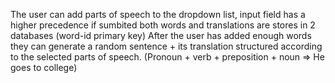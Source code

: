 The user can add parts of speech to the dropdown list, input field has a higher precedence if sumbited both
words and translations are stores in 2 databases (word-id primary key)
After the user has added enough words they can generate a random sentence + its translation structured according to the selected parts of speech. (Pronoun + verb + preposition + noun => He goes to college)